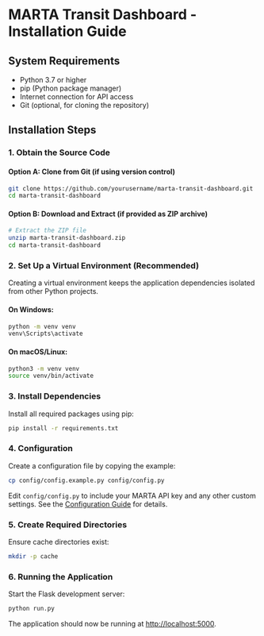 # MARTA Transit Dashboard - Installation Guide

## System Requirements

- Python 3.7 or higher
- pip (Python package manager)
- Internet connection for API access
- Git (optional, for cloning the repository)

## Installation Steps

### 1. Obtain the Source Code

#### Option A: Clone from Git (if using version control)

```bash
git clone https://github.com/yourusername/marta-transit-dashboard.git
cd marta-transit-dashboard
```

#### Option B: Download and Extract (if provided as ZIP archive)

```bash
# Extract the ZIP file
unzip marta-transit-dashboard.zip
cd marta-transit-dashboard
```

### 2. Set Up a Virtual Environment (Recommended)

Creating a virtual environment keeps the application dependencies isolated from other Python projects.

#### On Windows:

```bash
python -m venv venv
venv\Scripts\activate
```

#### On macOS/Linux:

```bash
python3 -m venv venv
source venv/bin/activate
```

### 3. Install Dependencies

Install all required packages using pip:

```bash
pip install -r requirements.txt
```

### 4. Configuration

Create a configuration file by copying the example:

```bash
cp config/config.example.py config/config.py
```

Edit `config/config.py` to include your MARTA API key and any other custom settings. See the [Configuration Guide](configuration_guide.md) for details.

### 5. Create Required Directories

Ensure cache directories exist:

```bash
mkdir -p cache
```

### 6. Running the Application

Start the Flask development server:

```bash
python run.py
```

The application should now be running at [http://localhost:5000](http://localhost:5000).